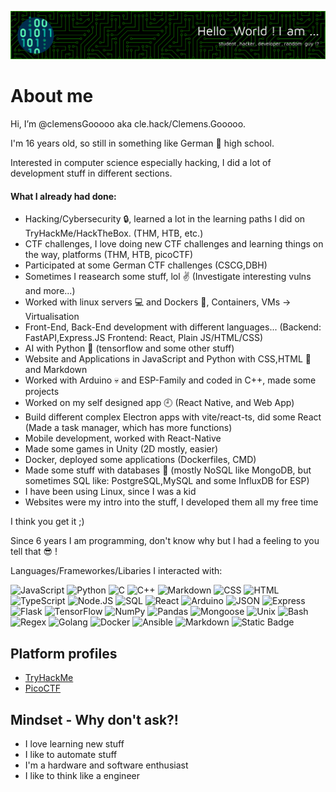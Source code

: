  ![My random profile](./github-header-image.png) 
 
# About me

Hi, I’m @clemensGooooo aka cle.hack/Clemens.Gooooo.

I'm 16 years old, so still in something like German :school: high school.

Interested in computer science especially hacking, I did a lot of development stuff in different sections.

#### What I already had done:
- Hacking/Cybersecurity :lock:, learned a lot in the learning paths I did on TryHackMe/HackTheBox. (THM, HTB, etc.)
- CTF challenges, I love doing new CTF challenges and learning things on the way, platforms (THM, HTB, picoCTF)
- Participated at some German CTF challenges (CSCG,DBH)
- Sometimes I reasearch some stuff, lol :v: (Investigate interesting vulns and more...)
- Worked with linux servers :computer: and Dockers :whale:, Containers, VMs -> Virtualisation
- Front-End, Back-End development with different languages... (Backend: FastAPI,Express.JS Frontend: React, Plain JS/HTML/CSS)
- AI with Python :snake: (tensorflow and some other stuff)
- Website and Applications in JavaScript and Python with CSS,HTML :page_with_curl: and Markdown
- Worked with Arduino :skull: and ESP-Family and coded in C++, made some projects
- Worked on my self designed app :clock9: (React Native, and Web App)
- Build different complex Electron apps with vite/react-ts, did some React (Made a task manager, which has more functions)
- Mobile development, worked with React-Native
- Made some games in Unity (2D mostly, easier)
- Docker, deployed some applications (Dockerfiles, CMD)
- Made some stuff with databases  :file_folder: (mostly NoSQL like MongoDB, but sometimes SQL like: PostgreSQL,MySQL and some InfluxDB for ESP) 
- I have been using Linux, since I was a kid
- Websites were my intro into the stuff, I developed them all my free time

I think you get it ;)

Since 6 years I am programming, don't know why but I had a feeling to you tell that :sunglasses: !

Languages/Frameworkes/Libaries I interacted with:

![JavaScript](https://img.shields.io/badge/%3C%2F%3E-JavaScript-F7DF1E?style=flat&logo=javascript&logoColor=black)
![Python](https://img.shields.io/badge/%3C%2F%3E-Python-3776AB?style=flat&logo=python&logoColor=white)
![C](https://img.shields.io/badge/%3C%2F%3E-C-A8B9CC?style=flat&logo=c&logoColor=black)
![C++](https://img.shields.io/badge/%3C%2F%3E-C%2B%2B-00599C?style=flat&logo=C%2B%2B&logoColor=white)
![Markdown](https://img.shields.io/badge/Markdown-333333?style=flat&logo=markdown&logoColor=white)
![CSS](https://img.shields.io/badge/CSS-1572B6?style=flat&logo=css3&logoColor=white)
![HTML](https://img.shields.io/badge/HTML-E34F26?style=flat&logo=html5&logoColor=white)
![TypeScript](https://img.shields.io/badge/%3C%2F%3E-TypeScript-3178C6?style=flat&logo=typescript&logoColor=white)
![Node.JS](https://img.shields.io/badge/%3C%2F%3E-Node.js-339933?style=flat&logo=node.js&logoColor=white)
![SQL](https://img.shields.io/badge/SQL-336791?style=flat&logo=postgresql&logoColor=white)
![React](https://img.shields.io/badge/%3C%2F%3E-React-61DAFB?style=flat&logo=react&logoColor=black)
![Arduino](https://img.shields.io/badge/%3C%2F%3E-Arduino-00979D?style=flat&logo=arduino&logoColor=white)
![JSON](https://img.shields.io/badge/JSON-000000?style=flat&logo=json&logoColor=white)
![Express](https://img.shields.io/badge/Express-404D59?style=flat&logo=express&logoColor=white)
![Flask](https://img.shields.io/badge/Flask-000000?style=flat&logo=flask&logoColor=white)
![TensorFlow](https://img.shields.io/badge/TensorFlow-FF6F00?style=flat&logo=tensorflow&logoColor=white)
![NumPy](https://img.shields.io/badge/NumPy-013243?style=flat&logo=numpy&logoColor=white)
![Pandas](https://img.shields.io/badge/Pandas-150458?style=flat&logo=pandas&logoColor=white)
![Mongoose](https://img.shields.io/badge/Mongoose-880000?style=flat&logo=mongoose&logoColor=white)
![Unix](https://img.shields.io/badge/Unix-2E2E2E?style=flat&logo=linux&logoColor=white)
![Bash](https://img.shields.io/badge/Bash_Scripting-4EAA25?style=flat&logo=gnu-bash&logoColor=white)
![Regex](https://img.shields.io/badge/Regex-673AB7?style=flat&logo=regex&logoColor=white)
![Golang](https://img.shields.io/badge/Go-00ADD8?style=flat&logo=go&logoColor=white)
![Docker](https://img.shields.io/badge/Docker-2496ED?style=flat&logo=docker&logoColor=white)
![Ansible](https://img.shields.io/badge/Ansible-EE0000?style=flat&logo=ansible&logoColor=white)
![Markdown](https://img.shields.io/badge/Markdown-0da0e5?style=flat&logo=markdown&logoColor=white)
![Static Badge](https://img.shields.io/badge/GraphQL-black?logo=graphql)


## Platform profiles

- [TryHackMe](https://tryhackme.com/p/cle.hack)
- [PicoCTF](https://play.picoctf.org/users/Clemens_Gooooo)

## Mindset - Why don't ask?!

- I love learning new stuff
- I like to automate stuff
- I'm a hardware and software enthusiast
- I like to think like a engineer

 
